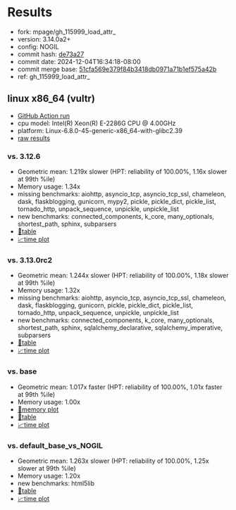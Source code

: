 # Results

- fork: mpage/gh_115999_load_attr_
- version: 3.14.0a2+
- config: NOGIL
- commit hash: [de73a27](https://github.com/mpage/cpython/commit/de73a27)
- commit date: 2024-12-04T16:34:18-08:00
- commit merge base: [51cfa569e379f84b3418db0971a71b1ef575a42b](https://github.com/python/cpython/commit/51cfa569e379f84b3418db0971a71b1ef575a42b)
- ref: gh_115999_load_attr_

## linux x86_64 (vultr)

- [GitHub Action run](https://github.com/facebookexperimental/free-threading-benchmarking/actions/runs/12189246879)
- cpu model: Intel(R) Xeon(R) E-2286G CPU @ 4.00GHz
- platform: Linux-6.8.0-45-generic-x86_64-with-glibc2.39
- [raw results](bm-20241204-vultr-x86_64-mpage-gh_115999_load_attr_-3.14.0a2%2B-de73a27.json)

### vs. 3.12.6

- Geometric mean: 1.219x slower (HPT: reliability of 100.00%, 1.16x slower at 99th %ile)
- Memory usage: 1.34x
- missing benchmarks: aiohttp, asyncio_tcp, asyncio_tcp_ssl, chameleon, dask, flaskblogging, gunicorn, mypy2, pickle, pickle_dict, pickle_list, tornado_http, unpack_sequence, unpickle, unpickle_list
- new benchmarks: connected_components, k_core, many_optionals, shortest_path, sphinx, subparsers
- [📄table](bm-20241204-vultr-x86_64-mpage-gh_115999_load_attr_-3.14.0a2%2B-de73a27-vs-3.12.6.md)
- [📈time plot](bm-20241204-vultr-x86_64-mpage-gh_115999_load_attr_-3.14.0a2%2B-de73a27-vs-3.12.6.svg)

### vs. 3.13.0rc2

- Geometric mean: 1.244x slower (HPT: reliability of 100.00%, 1.18x slower at 99th %ile)
- Memory usage: 1.32x
- missing benchmarks: aiohttp, asyncio_tcp, asyncio_tcp_ssl, chameleon, dask, flaskblogging, gunicorn, pickle, pickle_dict, pickle_list, tornado_http, unpack_sequence, unpickle, unpickle_list
- new benchmarks: connected_components, k_core, many_optionals, shortest_path, sphinx, sqlalchemy_declarative, sqlalchemy_imperative, subparsers
- [📄table](bm-20241204-vultr-x86_64-mpage-gh_115999_load_attr_-3.14.0a2%2B-de73a27-vs-3.13.0rc2.md)
- [📈time plot](bm-20241204-vultr-x86_64-mpage-gh_115999_load_attr_-3.14.0a2%2B-de73a27-vs-3.13.0rc2.svg)

### vs. base

- Geometric mean: 1.017x faster (HPT: reliability of 100.00%, 1.01x faster at 99th %ile)
- Memory usage: 1.00x
- [🧠memory plot](bm-20241204-vultr-x86_64-mpage-gh_115999_load_attr_-3.14.0a2%2B-de73a27-vs-base-mem.svg)
- [📄table](bm-20241204-vultr-x86_64-mpage-gh_115999_load_attr_-3.14.0a2%2B-de73a27-vs-base.md)
- [📈time plot](bm-20241204-vultr-x86_64-mpage-gh_115999_load_attr_-3.14.0a2%2B-de73a27-vs-base.svg)

### vs. default_base_vs_NOGIL

- Geometric mean: 1.263x slower (HPT: reliability of 100.00%, 1.25x slower at 99th %ile)
- Memory usage: 1.20x
- new benchmarks: html5lib
- [📄table](bm-20241204-vultr-x86_64-mpage-gh_115999_load_attr_-3.14.0a2%2B-de73a27-vs-default_base_vs_NOGIL.md)
- [📈time plot](bm-20241204-vultr-x86_64-mpage-gh_115999_load_attr_-3.14.0a2%2B-de73a27-vs-default_base_vs_NOGIL.svg)

